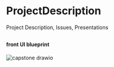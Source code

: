 # ProjectDescription
Project Description, Issues, Presentations
## 
#### front UI blueprint
![capstone drawio](https://github.com/2024-CAU-Capstone/ProjectDescription/assets/48343644/ebfdbe9b-992b-4afc-a9a1-6eb216ea6b45)
